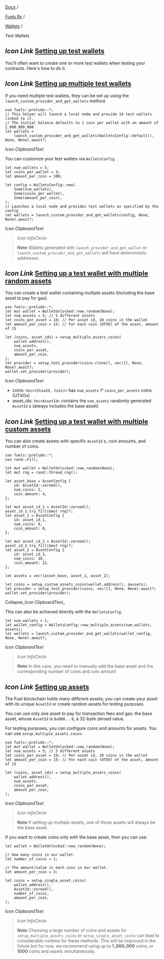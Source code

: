[Docs](https://docs.fuel.network/) /

[Fuels Rs](https://docs.fuel.network/docs/fuels-rs/) /

[Wallets](https://docs.fuel.network/docs/fuels-rs/wallets/) /

Test Wallets

## _Icon Link_ [Setting up test wallets](https://docs.fuel.network/docs/fuels-rs/wallets/test-wallets/\#setting-up-test-wallets)

You'll often want to create one or more test wallets when testing your contracts. Here's how to do it.

## _Icon Link_ [Setting up multiple test wallets](https://docs.fuel.network/docs/fuels-rs/wallets/test-wallets/\#setting-up-multiple-test-wallets)

If you need multiple test wallets, they can be set up using the `launch_custom_provider_and_get_wallets` method.

```fuel_Box fuel_Box-idXKMmm-css
use fuels::prelude::*;
// This helper will launch a local node and provide 10 test wallets linked to it.
// The initial balance defaults to 1 coin per wallet with an amount of 1_000_000_000
let wallets =
    launch_custom_provider_and_get_wallets(WalletsConfig::default(), None, None).await?;
```

_Icon ClipboardText_

You can customize your test wallets via `WalletsConfig`.

```fuel_Box fuel_Box-idXKMmm-css
let num_wallets = 5;
let coins_per_wallet = 3;
let amount_per_coin = 100;

let config = WalletsConfig::new(
    Some(num_wallets),
    Some(coins_per_wallet),
    Some(amount_per_coin),
);
// Launches a local node and provides test wallets as specified by the config
let wallets = launch_custom_provider_and_get_wallets(config, None, None).await?;
```

_Icon ClipboardText_

> _Icon InfoCircle_
>
> **Note** Wallets generated with `launch_provider_and_get_wallet` or `launch_custom_provider_and_get_wallets`
> will have deterministic addresses.

## _Icon Link_ [Setting up a test wallet with multiple random assets](https://docs.fuel.network/docs/fuels-rs/wallets/test-wallets/\#setting-up-a-test-wallet-with-multiple-random-assets)

You can create a test wallet containing multiple assets (including the base asset to pay for gas).

```fuel_Box fuel_Box-idXKMmm-css
use fuels::prelude::*;
let mut wallet = WalletUnlocked::new_random(None);
let num_assets = 5; // 5 different assets
let coins_per_asset = 10; // Per asset id, 10 coins in the wallet
let amount_per_coin = 15; // For each coin (UTXO) of the asset, amount of 15

let (coins, asset_ids) = setup_multiple_assets_coins(
    wallet.address(),
    num_assets,
    coins_per_asset,
    amount_per_coin,
);
let provider = setup_test_provider(coins.clone(), vec![], None, None).await?;
wallet.set_provider(provider);
```

_Icon ClipboardText_

- coins: `Vec<(UtxoId, Coin)>` has `num_assets` \\* `coins_per_assets` coins (UTXOs)
- asset\_ids: `Vec<AssetId>` contains the `num_assets` randomly generated `AssetId` s (always includes the base asset)

## _Icon Link_ [Setting up a test wallet with multiple custom assets](https://docs.fuel.network/docs/fuels-rs/wallets/test-wallets/\#setting-up-a-test-wallet-with-multiple-custom-assets)

You can also create assets with specific `AssetId` s, coin amounts, and number of coins.

```fuel_Box fuel_Box-idXKMmm-css
use fuels::prelude::*;
use rand::Fill;

let mut wallet = WalletUnlocked::new_random(None);
let mut rng = rand::thread_rng();

let asset_base = AssetConfig {
    id: AssetId::zeroed(),
    num_coins: 2,
    coin_amount: 4,
};

let mut asset_id_1 = AssetId::zeroed();
asset_id_1.try_fill(&mut rng)?;
let asset_1 = AssetConfig {
    id: asset_id_1,
    num_coins: 6,
    coin_amount: 8,
};

let mut asset_id_2 = AssetId::zeroed();
asset_id_2.try_fill(&mut rng)?;
let asset_2 = AssetConfig {
    id: asset_id_2,
    num_coins: 10,
    coin_amount: 12,
};

let assets = vec![asset_base, asset_1, asset_2];

let coins = setup_custom_assets_coins(wallet.address(), &assets);
let provider = setup_test_provider(coins, vec![], None, None).await?;
wallet.set_provider(provider);
```

Collapse_Icon ClipboardText_

This can also be achieved directly with the `WalletsConfig`.

```fuel_Box fuel_Box-idXKMmm-css
let num_wallets = 1;
let wallet_config = WalletsConfig::new_multiple_assets(num_wallets, assets);
let wallets = launch_custom_provider_and_get_wallets(wallet_config, None, None).await?;
```

_Icon ClipboardText_

> _Icon InfoCircle_
>
> **Note** In this case, you need to manually add the base asset and the corresponding number of
> coins and coin amount

## _Icon Link_ [Setting up assets](https://docs.fuel.network/docs/fuels-rs/wallets/test-wallets/\#setting-up-assets)

The Fuel blockchain holds many different assets; you can create your asset with its unique `AssetId` or create random assets for testing purposes.

You can use only one asset to pay for transaction fees and gas: the base asset, whose `AssetId` is `0x000...0`, a 32-byte zeroed value.

For testing purposes, you can configure coins and amounts for assets. You can use `setup_multiple_assets_coins`:

```fuel_Box fuel_Box-idXKMmm-css
use fuels::prelude::*;
let mut wallet = WalletUnlocked::new_random(None);
let num_assets = 5; // 5 different assets
let coins_per_asset = 10; // Per asset id, 10 coins in the wallet
let amount_per_coin = 15; // For each coin (UTXO) of the asset, amount of 15

let (coins, asset_ids) = setup_multiple_assets_coins(
    wallet.address(),
    num_assets,
    coins_per_asset,
    amount_per_coin,
);
```

_Icon ClipboardText_

> _Icon InfoCircle_
>
> **Note** If setting up multiple assets, one of these assets will always be the base asset.

If you want to create coins only with the base asset, then you can use:

```fuel_Box fuel_Box-idXKMmm-css
let wallet = WalletUnlocked::new_random(None);

// How many coins in our wallet.
let number_of_coins = 1;

// The amount/value in each coin in our wallet.
let amount_per_coin = 3;

let coins = setup_single_asset_coins(
    wallet.address(),
    AssetId::zeroed(),
    number_of_coins,
    amount_per_coin,
);
```

_Icon ClipboardText_

> _Icon InfoCircle_
>
> **Note** Choosing a large number of coins and assets for `setup_multiple_assets_coins` or `setup_single_asset_coins` can lead to considerable runtime for these methods. This will be improved in the future but for now, we recommend using up to **1\_000\_000** coins, or **1000** coins and assets simultaneously.